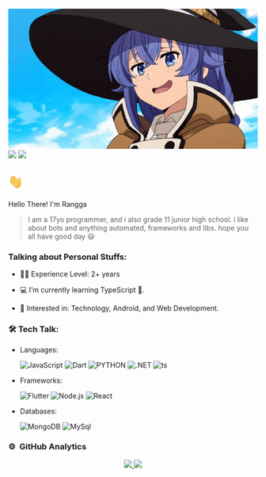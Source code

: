 ![banner](https://raw.githubusercontent.com/ItzNgga/ItzNgga/master/banner.jpeg)
[<img src="https://img.shields.io/badge/linkedin-%230077B5.svg?&style=for-the-badge&logo=linkedin&logoColor=white" />](https://www.linkedin.com/in/rangga-septian-hendiansyah-98029420a/) 
[<img src = "https://img.shields.io/badge/instagram-%23E4405F.svg?&style=for-the-badge&logo=instagram&logoColor=white">](https://www.instagram.com/itzngga/)

## <img src="https://raw.githubusercontent.com/ItzNgga/ItzNgga/master/hi.gif" width="30px"></h2> Hello There! I'm Rangga 

> I am a 17yo programmer, and i also grade 11 junior high school. i like about bots and anything automated, frameworks and libs. hope you all have good day 😃

### Talking about Personal Stuffs:

- 👨‍🎓 Experience Level: 2+ years

- 💻 I’m currently learning TypeScript 🚀.

- 🧩 Interested in: Technology, Android, and Web Development.

### 🛠 Tech Talk:

- Languages: &nbsp;

  ![JavaScript](https://img.shields.io/badge/JavaScript-323330?style=for-the-badge&logo=javascript&logoColor=F7DF1E)
  ![Dart](https://img.shields.io/badge/Dart-0175C2?style=for-the-badge&logo=dart&logoColor=white)
  ![PYTHON](https://img.shields.io/badge/Python-14354C?style=for-the-badge&logo=python&logoColor=white)
  ![.NET](https://img.shields.io/badge/.NET-5C2D91?style=for-the-badge&logo=.net&logoColor=white)
  ![ts](https://img.shields.io/badge/TypeScript-007ACC?style=for-the-badge&logo=typescript&logoColor=white)
  

- Frameworks: &nbsp;

  ![Flutter](https://img.shields.io/badge/Flutter-02569B?style=for-the-badge&logo=flutter&logoColor=white)
  ![Node.js](https://img.shields.io/badge/Node.js-43853D?style=for-the-badge&logo=node.js&logoColor=white)
  ![React](https://img.shields.io/badge/React-20232A?style=for-the-badge&logo=react&logoColor=61DAFB)

- Databases: &nbsp;

  ![MongoDB](https://img.shields.io/badge/MongoDB-4EA94B?style=for-the-badge&logo=mongodb&logoColor=white)
  ![MySql](https://img.shields.io/badge/MySQL-00000F?style=for-the-badge&logo=mysql&logoColor=white)

### ⚙️ &nbsp;GitHub Analytics

<p align="center">
<a href="https://github.com/ItzNgga">
  <img height="180em" src="https://github-readme-stats-eight-theta.vercel.app/api?username=ItzNgga&show_icons=true&theme=algolia&include_all_commits=true&count_private=true"/>
  <img height="180em" src="https://github-readme-stats-eight-theta.vercel.app/api/top-langs/?username=ItzNgga&layout=compact&langs_count=8&theme=algolia"/>
</a>
</p>
